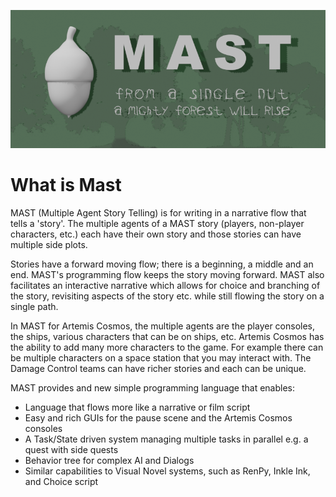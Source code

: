 ![mast](../media/mast_hero1.png)
# What is Mast 

MAST (Multiple Agent Story Telling) is for writing in a narrative flow that tells a 'story'. The multiple agents of a MAST story (players, non-player characters, etc.) each have their own story and those stories can have multiple side plots.

Stories have a forward moving flow; there is a beginning, a middle and an end. MAST's programming flow keeps the story moving forward. MAST also facilitates an interactive narrative which allows for choice and branching of the story, revisiting aspects of the story etc. while still flowing the story on a single path.

In MAST for Artemis Cosmos, the multiple agents are the player consoles, the ships, various characters that can be on ships, etc. Artemis Cosmos has the ability to add many more characters to the game. For example there can be multiple characters on a space station that you may interact with. The Damage Control teams can have richer stories and each can be unique.

MAST provides and new simple programming language that enables:

* Language that flows more like a narrative or film script
* Easy and rich GUIs for the pause scene and the Artemis Cosmos consoles
* A Task/State driven system managing multiple tasks in parallel e.g. a quest with side quests
* Behavior tree for complex AI and Dialogs
* Similar capabilities to Visual Novel systems, such as RenPy, Inkle Ink, and Choice script